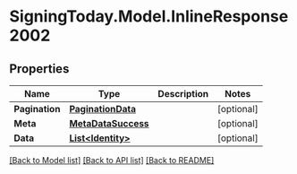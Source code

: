 
# SigningToday.Model.InlineResponse2002

## Properties

Name | Type | Description | Notes
------------ | ------------- | ------------- | -------------
**Pagination** | [**PaginationData**](PaginationData.md) |  | [optional] 
**Meta** | [**MetaDataSuccess**](MetaDataSuccess.md) |  | [optional] 
**Data** | [**List&lt;Identity&gt;**](Identity.md) |  | [optional] 

[[Back to Model list]](../README.md#documentation-for-models)
[[Back to API list]](../README.md#documentation-for-api-endpoints)
[[Back to README]](../README.md)

